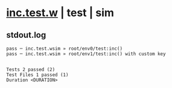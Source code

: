 # [inc.test.w](../../../../../../examples/tests/sdk_tests/counter/inc.test.w) | test | sim

## stdout.log
```log
pass ─ inc.test.wsim » root/env0/test:inc()                
pass ─ inc.test.wsim » root/env1/test:inc() with custom key
 
 
Tests 2 passed (2)
Test Files 1 passed (1)
Duration <DURATION>
```

